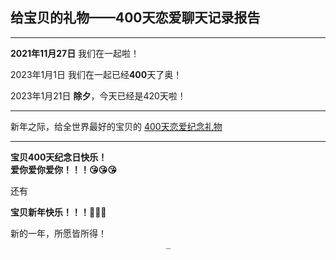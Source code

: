## 给宝贝的礼物——400天恋爱聊天记录报告
***
**2021年11月27日** 我们在一起啦！  

2023年1月1日 我们在一起已经**400**天了奥！

2023年1月21日 **除夕**，今天已经是420天啦！

***
新年之际，给全世界最好的宝贝的 [400天恋爱纪念礼物](https://www.maka.im/mk-viewer-7/h5/603444770/ZJQ20IV4W603444770?mode=&detail=)
***
**宝贝400天纪念日快乐！**  
**爱你爱你爱你！！！😘😘😘**

还有    

**宝贝新年快乐！！！🎉🎉🎉**

新的一年，所愿皆所得！

<div align="center">
<img src="assets/word-heart.png" alt="model" style="zoom:15%;" />
</div>
